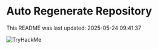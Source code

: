 # Auto Regenerate Repository

This README was last updated: 2025-05-24 09:41:37

 ![TryHackMe](https://tryhackme.com/badge/533634)